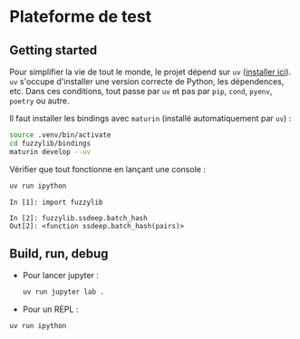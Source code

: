 # Plateforme de test


## Getting started

Pour simplifier la vie de tout le monde, le projet dépend sur `uv` ([installer ici](https://github.com/astral-sh/uv?tab=readme-ov-file#installation)).
`uv` s'occupe d'installer une version correcte de Python, les dépendences, etc. 
Dans ces conditions, tout passe par `uv` et pas par `pip`, `cond`, `pyenv`, `poetry` ou autre.

Il faut installer les bindings avec `maturin` (installé automatiquement par `uv`) : 

``` sh
source .venv/bin/activate
cd fuzzylib/bindings
maturin develop --uv 
```

Vérifier que tout fonctionne en lançant une console : 
``` sh
uv run ipython 
```
``` ipython
In [1]: import fuzzylib

In [2]: fuzzylib.ssdeep.batch_hash
Out[2]: <function ssdeep.batch_hash(pairs)>
```

## Build, run, debug

- Pour lancer jupyter : 
    ```sh
    uv run jupyter lab . 
    ```

- Pour un REPL : 

``` sh
uv run ipython
```

